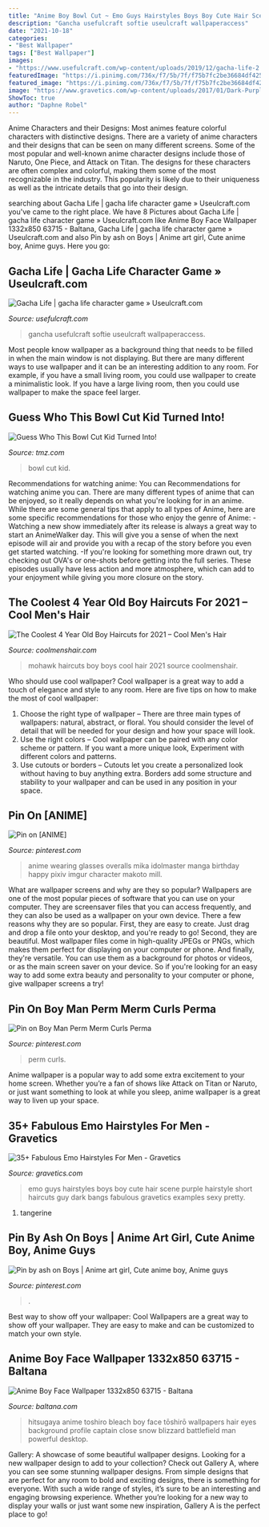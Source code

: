 ```yaml
---
title: "Anime Boy Bowl Cut ~ Emo Guys Hairstyles Boys Boy Cute Hair Scene Purple Hairstyle Short Haircuts Guy Dark Bangs Fabulous Gravetics Examples Sexy Pretty"
description: "Gancha usefulcraft softie useulcraft wallpaperaccess"
date: "2021-10-18"
categories:
- "Best Wallpaper"
tags: ["Best Wallpaper"]
images:
- "https://www.usefulcraft.com/wp-content/uploads/2019/12/gacha-life-2.jpg"
featuredImage: "https://i.pinimg.com/736x/f7/5b/7f/f75b7fc2be36684df4256e1ab36e9343.jpg"
featured_image: "https://i.pinimg.com/736x/f7/5b/7f/f75b7fc2be36684df4256e1ab36e9343.jpg"
image: "https://www.gravetics.com/wp-content/uploads/2017/01/Dark-Purple-Obsession-Emo-Hairstyle-Idea.jpg"
ShowToc: true
author: "Daphne Robel"
---
```



Anime Characters and their Designs: Most animes feature colorful characters with distinctive designs.
There are a variety of anime characters and their designs that can be seen on many different screens. Some of the most popular and well-known anime character designs include those of Naruto, One Piece, and Attack on Titan. The designs for these characters are often complex and colorful, making them some of the most recognizable in the industry. This popularity is likely due to their uniqueness as well as the intricate details that go into their design.

	

		
searching about Gacha Life | gacha life character game » Useulcraft.com you've came to the right place. We have 8 Pictures about Gacha Life | gacha life character game » Useulcraft.com like Anime Boy Face Wallpaper 1332x850 63715 - Baltana, Gacha Life | gacha life character game » Useulcraft.com and also Pin by ash on Boys | Anime art girl, Cute anime boy, Anime guys. Here you go:
		
    
## Gacha Life | Gacha Life Character Game » Useulcraft.com

<img loading=lazy src="https://www.usefulcraft.com/wp-content/uploads/2019/12/gacha-life-2.jpg" onerror="this.onerror=null;this.src='https://tse1.mm.bing.net/th?id=OIP.s6qITvU-pWOKq2-SYoVtbgHaNK&amp;pid=15.1';" alt="Gacha Life | gacha life character game » Useulcraft.com">

_Source: usefulcraft.com_

>gancha usefulcraft softie useulcraft wallpaperaccess. 

	

Most people know wallpaper as a background thing that needs to be filled in when the main window is not displaying. But there are many different ways to use wallpaper and it can be an interesting addition to any room. For example, if you have a small living room, you could use wallpaper to create a minimalistic look. If you have a large living room, then you could use wallpaper to make the space feel larger.

    
## Guess Who This Bowl Cut Kid Turned Into!

<img loading=lazy src="https://imagez.tmz.com/image/c4/16by9/2016/03/25/c46aa5a0b5b95b12afbe647fbac59c09_xl.jpg" onerror="this.onerror=null;this.src='https://tse2.mm.bing.net/th?id=OIP.Y6aNdxfKODXIx7UJWw_2ugHaEK&amp;pid=15.1';" alt="Guess Who This Bowl Cut Kid Turned Into!">

_Source: tmz.com_

>bowl cut kid. 

	

Recommendations for watching anime: You can
Recommendations for watching anime you can. There are many different types of anime that can be enjoyed, so it really depends on what you're looking for in an anime. While there are some general tips that apply to all types of Anime, here are some specific recommendations for those who enjoy the genre of Anime: 
-Watching a new show immediately after its release is always a great way to start an AnimeWalker day. This will give you a sense of when the next episode will air and provide you with a recap of the story before you even get started watching. 
-If you're looking for something more drawn out, try checking out OVA's or one-shots before getting into the full series. These episodes usually have less action and more atmosphere, which can add to your enjoyment while giving you more closure on the story.

    
## The Coolest 4 Year Old Boy Haircuts For 2021 – Cool Men&#039;s Hair

<img loading=lazy src="https://coolmenshair.com/wp-content/uploads/5-kids-mohawk.jpg" onerror="this.onerror=null;this.src='https://tse1.mm.bing.net/th?id=OIP.rJCXDVF9r6iJ6K0Tg0tAUQHaHa&amp;pid=15.1';" alt="The Coolest 4 Year Old Boy Haircuts for 2021 – Cool Men&#039;s Hair">

_Source: coolmenshair.com_

>mohawk haircuts boy boys cool hair 2021 source coolmenshair. 

	

Who should use cool wallpaper?
Cool wallpaper is a great way to add a touch of elegance and style to any room. Here are five tips on how to make the most of cool wallpaper: 
1) Choose the right type of wallpaper – There are three main types of wallpapers: natural, abstract, or floral. You should consider the level of detail that will be needed for your design and how your space will look. 
2) Use the right colors – Cool wallpaper can be paired with any color scheme or pattern. If you want a more unique look, Experiment with different colors and patterns. 
3) Use cutouts or borders – Cutouts let you create a personalized look without having to buy anything extra. Borders add some structure and stability to your wallpaper and can be used in any position in your space.

    
## Pin On [ANIME]

<img loading=lazy src="https://i.pinimg.com/736x/ac/9e/c3/ac9ec3865d3a3a35cd0e2e4e39f83f19--wearing-glasses-mika.jpg" onerror="this.onerror=null;this.src='https://tse4.mm.bing.net/th?id=OIP.VqxdgyJDOBnUjogG0NIMkAHaKH&amp;pid=15.1';" alt="Pin on [ANIME]">

_Source: pinterest.com_

>anime wearing glasses overalls mika idolmaster manga birthday happy pixiv imgur character makoto mill. 

	

What are wallpaper screens and why are they so popular?
Wallpapers are one of the most popular pieces of software that you can use on your computer. They are screensaver files that you can access frequently, and they can also be used as a wallpaper on your own device. There a few reasons why they are so popular. First, they are easy to create. Just drag and drop a file onto your desktop, and you're ready to go! Second, they are beautiful. Most wallpaper files come in high-quality JPEGs or PNGs, which makes them perfect for displaying on your computer or phone. And finally, they're versatile. You can use them as a background for photos or videos, or as the main screen saver on your device. So if you're looking for an easy way to add some extra beauty and personality to your computer or phone, give wallpaper screens a try!

    
## Pin On Boy Man Perm Merm Curls Perma

<img loading=lazy src="https://i.pinimg.com/736x/a3/2e/87/a32e870cd55a6265754504e4db8f3e79.jpg" onerror="this.onerror=null;this.src='https://tse2.mm.bing.net/th?id=OIP.PL66ojkndy6wwhh6fy8tmQHaHZ&amp;pid=15.1';" alt="Pin on Boy Man Perm Merm Curls Perma">

_Source: pinterest.com_

>perm curls. 

	

Anime wallpaper is a popular way to add some extra excitement to your home screen. Whether you’re a fan of shows like Attack on Titan or Naruto, or just want something to look at while you sleep, anime wallpaper is a great way to liven up your space.

    
## 35+ Fabulous Emo Hairstyles For Men - Gravetics

<img loading=lazy src="https://www.gravetics.com/wp-content/uploads/2017/01/Dark-Purple-Obsession-Emo-Hairstyle-Idea.jpg" onerror="this.onerror=null;this.src='https://tse3.mm.bing.net/th?id=OIP.Asxy7-vQMdPQMmcyqoERlQHaJ4&amp;pid=15.1';" alt="35+ Fabulous Emo Hairstyles For Men - Gravetics">

_Source: gravetics.com_

>emo guys hairstyles boys boy cute hair scene purple hairstyle short haircuts guy dark bangs fabulous gravetics examples sexy pretty. 

	

1. tangerine 

    
## Pin By Ash On Boys | Anime Art Girl, Cute Anime Boy, Anime Guys

<img loading=lazy src="https://i.pinimg.com/736x/f7/5b/7f/f75b7fc2be36684df4256e1ab36e9343.jpg" onerror="this.onerror=null;this.src='https://tse3.mm.bing.net/th?id=OIP.7_G1jMNb-8sI3Jn3chJ_FQHaJ2&amp;pid=15.1';" alt="Pin by ash on Boys | Anime art girl, Cute anime boy, Anime guys">

_Source: pinterest.com_

>. 

	

Best way to show off your wallpaper:
Cool Wallpapers are a great way to show off your wallpaper. They are easy to make and can be customized to match your own style.

    
## Anime Boy Face Wallpaper 1332x850 63715 - Baltana

<img loading=lazy src="http://www.baltana.com/file/65895/700x394/16:9/anime-boy-face-wallpaper-1332x850-63715_24386249.jpg" onerror="this.onerror=null;this.src='https://tse3.mm.bing.net/th?id=OIP.Uspd4AZhMJTTx3ncvkzh2wHaEK&amp;pid=15.1';" alt="Anime Boy Face Wallpaper 1332x850 63715 - Baltana">

_Source: baltana.com_

>hitsugaya anime toshiro bleach boy face tōshirō wallpapers hair eyes background profile captain close snow blizzard battlefield man powerful desktop. 

	

Gallery: A showcase of some beautiful wallpaper designs.
Looking for a new wallpaper design to add to your collection? Check out Gallery A, where you can see some stunning wallpaper designs. From simple designs that are perfect for any room to bold and exciting designs, there is something for everyone. With such a wide range of styles, it’s sure to be an interesting and engaging browsing experience. Whether you’re looking for a new way to display your walls or just want some new inspiration, Gallery A is the perfect place to go!





	
	
